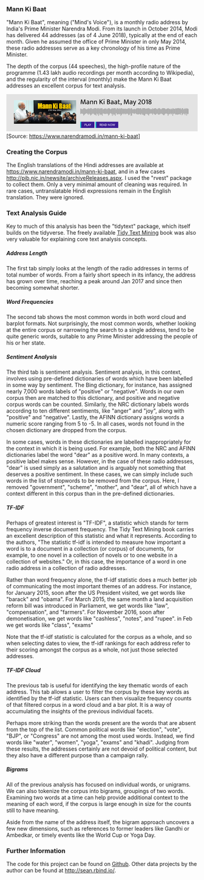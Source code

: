 ### Mann Ki Baat

"Mann Ki Baat", meaning ("Mind's Voice"), is a monthly radio address by India's Prime Minister Narendra Modi. From its launch in October 2014, Modi has delivered 44 addresses (as of 4 June 2018), typically at the end of each month. Given he assumed the office of Prime Minister in only May 2014, these radio addresses serve as a key chronology of his time as Prime Minister.

The depth of the corpus (44 speeches), the high-profile nature of the programme (1.43 lakh audio recordings per month according to Wikipedia), and the regularity of the interval (monthly) make the Mann Ki Baat addresses an excellent corpus for text analysis.

![](mkb_img.png)
[Source: https://www.narendramodi.in/mann-ki-baat]

### Creating the Corpus

The English translations of the Hindi addresses are available at https://www.narendramodi.in/mann-ki-baat, and in a few cases http://pib.nic.in/newsite/archiveReleases.aspx. I used the "rvest" package to collect them. Only a very minimal amount of cleaning was required. In rare cases, untranslatable Hindi expressions remain in the English translation. They were ignored.

### Text Analysis Guide

Key to much of this analysis has been the "tidytext" package, which itself builds on the tidyverse. The freely available [Tidy Text Mining](https://www.tidytextmining.com/) book was also very valuable for explaining core text analysis concepts.

##### Address Length

The first tab simply looks at the length of the radio addresses in terms of total number of words. From a fairly short speech in its infancy, the address has grown over time, reaching a peak around Jan 2017 and since then becoming somewhat shorter.

##### Word Frequencies

The second tab shows the most common words in both word cloud and barplot formats. Not surprisingly, the most common words, whether looking at the entire corpus or narrowing the search to a single address, tend to be quite generic words, suitable to any Prime Minister addressing the people of his or her state.

##### Sentiment Analysis

The third tab is sentiment analysis. Sentiment analysis, in this context, involves using pre-defined dictionaries of words which have been labelled in some way by sentiment. The Bing dictionary, for instance, has assigned nearly 7,000 words labels of "positive" or "negative". Words in our own corpus then are matched to this dictionary, and positive and negative corpus words can be counted. Similarly, the NRC dictionary labels words according to ten different sentiments, like "anger" and "joy", along with "positive" and "negative". Lastly, the AFINN dictionary assigns words a numeric score ranging from 5 to -5. In all cases, words not found in the chosen dictionary are dropped from the corpus.

In some cases, words in these dictionaries are labelled inappropriately for the context in which it is being used. For example, both the NRC and AFINN dictionaries label the word "dear" as a positive word. In many contexts, a positive label makes sense. However, in the case of these radio addresses, "dear" is used simply as a salutation and is arguably not something that deserves a positive sentiment. In these cases, we can simply include such words in the list of stopwords to be removed from the corpus. Here, I removed "government", "scheme", "mother", and "dear", all of which have a context different in this corpus than in the pre-defined dictionaries.

##### TF-IDF

Perhaps of greatest interest is "TF-IDF", a statistic which stands for term frequency inverse document frequency. The Tidy Text Mining book carries an excellent description of this statistic and what it represents. According to the authors, "The statistic tf-idf is intended to measure how important a word is to a document in a collection (or corpus) of documents, for example, to one novel in a collection of novels or to one website in a collection of websites." Or, in this case, the importance of a word in one radio address in a collection of radio addresses.

Rather than word frequency alone, the tf-idf statistic does a much better job of communicating the most important themes of an address. For instance, for January 2015, soon after the US President visited, we get words like "barack" and "obama". For March 2015, the same month a land acquisition reform bill was introduced in Parliament, we get words like "law", "compensation", and "farmers". For November 2016, soon after demonetisation, we get words like "cashless", "notes", and "rupee". in Feb we get words like "class", "exams"

Note that the tf-idf statistic is calculated for the corpus as a whole, and so when selecting dates to view, the tf-idf rankings for each address refer to their scoring amongst the corpus as a whole, not just those selected addresses.

##### TF-IDF Cloud

The previous tab is useful for identifying the key thematic words of each address. This tab allows a user to filter the corpus by these key words as identified by the tf-idf statistic. Users can then visualize frequency counts of that filtered corpus in a word cloud and a bar plot. It is a way of accumulating the insights of the previous individual facets.

Perhaps more striking than the words present are the words that are absent from the top of the list. Common political words like "election", "vote", "BJP", or "Congress" are not among the most used words. Instead, we find words like "water", "women", "yoga", "exams" and "khadi". Judging from these results, the addresses certainly are not devoid of political content, but they also have a different purpose than a campaign rally.

##### Bigrams

All of the previous analysis has focused on individual words, or unigrams. We can also tokenize the corpus into bigrams, groupings of two words. Examining two words at a time can help provide additional context to the meaning of each word, if the corpus is large enough in size for the counts still to have meaning.

Aside from the name of the address itself, the bigram approach uncovers a few new dimensions, such as references to former leaders like Gandhi or Ambedkar, or timely events like the World Cup or Yoga Day.

### Further Information

The code for this project can be found on [Github](https://github.com/seanangio/mkb). Other data projects by the author can be found at http://sean.rbind.io/.
